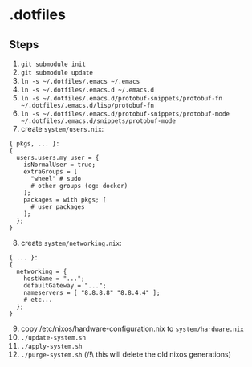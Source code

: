 # .dotfiles

## Steps

1) `git submodule init`
2) `git submodule update`
3) `ln -s ~/.dotfiles/.emacs ~/.emacs`
4) `ln -s ~/.dotfiles/.emacs.d ~/.emacs.d`
5) `ln -s ~/.dotfiles/.emacs.d/protobuf-snippets/protobuf-fn ~/.dotfiles/.emacs.d/lisp/protobuf-fn`
6) `ln -s ~/.dotfiles/.emacs.d/protobuf-snippets/protobuf-mode ~/.dotfiles/.emacs.d/snippets/protobuf-mode`
7) create `system/users.nix`:
```
{ pkgs, ... }:
{
  users.users.my_user = {
    isNormalUser = true;
    extraGroups = [
      "wheel" # sudo
      # other groups (eg: docker)
    ];
    packages = with pkgs; [
      # user packages
    ];
  };
}
```
8) create `system/networking.nix`:
```
{ ... }:
{
  networking = {
    hostName = "...";
    defaultGateway = "...";
    nameservers = [ "8.8.8.8" "8.8.4.4" ];
    # etc...
  };
}
```
9) copy /etc/nixos/hardware-configuration.nix to `system/hardware.nix`
10) `./update-system.sh`
11) `./apply-system.sh`
12) `./purge-system.sh` (/!\ this will delete the old nixos generations)
